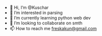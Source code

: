 - 👋 Hi, I’m @Kuschar
- 👀 I’m interested in parsing
- 🌱 I’m currently learning python web dev
- 💞️ I’m looking to collaborate on smth
- 📫 How to reach me freskakun@gmail.com

<!---
Kuschar/Kuschar is a ✨ special ✨ repository because its `README.md` (this file) appears on your GitHub profile.
You can click the Preview link to take a look at your changes.
--->
